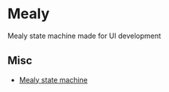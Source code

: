 # Mealy

Mealy state machine made for UI development

## Misc

* [Mealy state machine](https://en.wikipedia.org/wiki/Mealy_machine)
